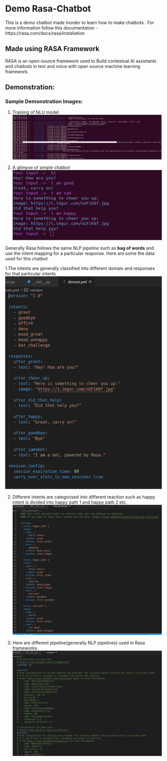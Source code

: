 # Demo Rasa-Chatbot
<p>This is a demo chatbot made inorder to learn how to make chatbots . For more information follow this documentation - https://rasa.com/docs/rasa/installation</p>

## Made using RASA Framework<br>
 RASA is an open-source framework used to Build contextual AI assistants and chatbots in text and voice with open source machine learning framework. 

## Demonstration:<br>
 ### Sample Demonstration Images:<br>
 
 1. Training of NLU model<br>
   <img src="https://github.com/cipheraxat/Rasa-Chatbot/blob/main/Screenshot%20from%202020-12-04%2018-26-34.png"></img> <br>

 2. A glimpse of simple chatbot<br>
   <img src="https://github.com/cipheraxat/Rasa-Chatbot/blob/main/Screenshot%20from%202020-12-04%2018-35-15.png"></img>

Generally Rasa follows the same NLP pipeline such as <b>bag of words</b> and use the intent mapping for a particular response. Here are some the data used for this chatbot

 1.The intents are generally classified into different domain and responses for that particular intents<br>
    <img src="https://github.com/cipheraxat/Rasa-Chatbot/blob/main/Screenshot%20from%202020-12-04%2018-43-20.png"></img>
    
 2. Different intents are categorised into different reaction such as happy intent is divided into happy path 1 and happy path 2 etc.<br>
    <img src="https://github.com/cipheraxat/Rasa-Chatbot/blob/main/Screenshot%20from%202020-12-04%2018-43-41.png"></img>
    
 3. Here are different pipeline(generally NLP pipelines) used in Rasa frameworks.<br>
    <img src="https://github.com/cipheraxat/Rasa-Chatbot/blob/main/Screenshot%20from%202020-12-04%2018-43-33.png"></img>
